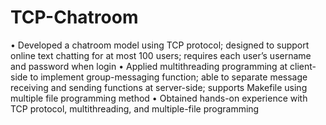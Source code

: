 # TCP-Chatroom
• Developed a chatroom model using TCP protocol; designed to support online text chatting for at most 100 users; requires each user’s username and password when login • Applied multithreading programming at client-side to implement group-messaging function; able to separate message receiving and sending functions at server-side; supports Makefile using multiple file programming method • Obtained hands-on experience with TCP protocol, multithreading, and multiple-file programming
